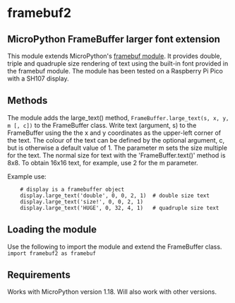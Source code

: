 # framebuf2

## MicroPython FrameBuffer larger font extension

This module extends MicroPython's [framebuf module](https://docs.micropython.org/en/latest/library/framebuf.html "MicroPython documentation"). It provides double, triple and quadruple size rendering of text using the built-in font provided in the framebuf module. 
The module has been tested on a Raspberry Pi Pico with a SH107 display.

## Methods

The module adds the large_text() method, `FrameBuffer.large_text(s, x, y, m [, c])` to the FrameBuffer class.
Write text (argument, s) to the FrameBuffer using the the x and y coordinates as the upper-left corner of the text. The colour of the text can be defined by the optional argument, c,  but is otherwise a default value of 1. The parameter m sets the size multiple for the text. The normal size for text with the 'FrameBuffer.text()' method is 8x8. To obtain 16x16 text, for example, use 2 for the m parameter. 

Example use:
```
    # display is a framebuffer object
    display.large_text('double', 0, 0, 2, 1)  # double size text
    display.large_text('size!', 0, 0, 2, 1)
    display.large_text('HUGE', 0, 32, 4, 1)   # quadruple size text
```

## Loading the module

Use the following to import the module and extend the FrameBuffer class.  
`import framebuf2 as framebuf`

## Requirements

Works with MicroPython version 1.18. Will also work with other versions. 

